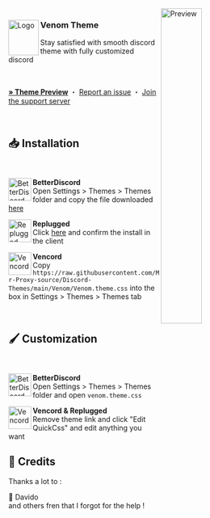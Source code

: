 <img align="right" src="https://cdn.discordapp.com/attachments/1020789559895789679/1142171437046702080/image.png" alt="Preview" width="40%">

<div align="left">
  <img align="left" src="https://cdn.discordapp.com/attachments/1126426695512096848/1142176412963455116/u-mad-venom.gif" alt="Logo" width="60" height="70">

  <h3 align="left">Venom Theme</h3>
  <p align="left">Stay satisfied with smooth discord theme with fully customized discord</p>

  <br/>

  <a href="https://cdn.discordapp.com/attachments/1020789559895789679/1142171437046702080/image.png"><strong>» Theme Preview</strong></a>
  ・
  <a href="https://github.com/Mr-Proxy-Source/Discord-Themes/issues">Report an issue</a>
  ・
  <a href="https://discord.gg/mrtools">Join the support server</a>
</div>
<br/>

## 📥 Installation

<br/>
<div align="left">
    <img align="left" src="https://i.imgur.com/LPH05EO.png" alt="BetterDiscord" width="45" height="45">
    <b><p align="left">BetterDiscord</b>
    <br/>Open Settings > Themes > Themes folder and copy the file downloaded <a href="https://betterdiscord.app/theme/Venom">here</a></p>
</div>

<div align="left">
    <img align="left" src="https://i.imgur.com/pfS7jdg.png" alt="Replugged" width="45" height="45">
    <b><p align="left">Replugged</b>
    <br/>Click <a href="https://replugged.dev/install?identifier=nyria.comfy">here</a> and confirm the install in the client</p>
</div>

<div align="left">
    <img align="left" src="https://i.imgur.com/fXYKU5q.png" alt="Vencord" width="45" height="45">
    <b><p align="left">Vencord</b>
    <br/>Copy <code>https://raw.githubusercontent.com/Mr-Proxy-source/Discord-Themes/main/Venom/Venom.theme.css</code> into the box in Settings > Themes > Themes tab </p>
</div><br/>

## 🖌️ Customization

<br/>
<div align="left">
    <img align="left" src="https://i.imgur.com/LPH05EO.png" alt="BetterDiscord" width="45" height="45">
    <b><p align="left">BetterDiscord</b>
    <br/>Open Settings > Themes > Themes folder and open <code>venom.theme.css</code></p>
</div>

<div align="left">
    <img align="left" src="https://i.imgur.com/fXYKU5q.png" alt="Vencord" width="45" height="45">
    <b><p align="left">Vencord & Replugged</b>
    <br/>Remove theme link and click "Edit QuickCss" and edit anything you want

## 🫰 Credits

Thanks a lot to :

🥨 Davido <br>
and others fren that I forgot for the help !
